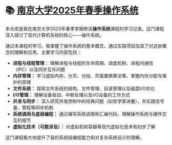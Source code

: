 # 📚 [南京大学2025年春季操作系统](https://jyywiki.cn/OS/2025/)

本仓库是我在南京大学2025年春季学期修读**操作系统**课程的学习记录。这门课程深入探讨了现代计算机系统的核心——操作系统。

通过本课程的学习，我掌握了操作系统的基本概念，通过实践项目加深了对这些概念的理解和应用，主要学习内容包括：

* **进程与线程管理：** 理解进程与线程的生命周期、调度机制、进程间通信（IPC）以及同步互斥问题
* **内存管理：** 学习虚拟内存、分页、分段、页面置换算法等，掌握内存分配与保护的原理
* **文件系统：** 探索文件系统的结构、文件管理、目录管理以及磁盘I/O优化
* **I/O管理：** 理解设备驱动、中断处理以及I/O设备的工作方式
* **并发与同步：** 深入研究并发控制中的经典问题（如哲学家进餐），并实践信号量、管程等同步机制
* **系统调用与底层编程：** 通过编写系统调用和汇编代码，理解操作系统与硬件交互的细节
* **虚拟化技术（可能涉及）：** 对虚拟机和容器等现代虚拟化技术有初步了解

这门课程极大地提升了我的系统级编程能力和对复杂系统设计的理解。

